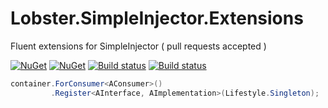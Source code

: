 # Lobster.SimpleInjector.Extensions
Fluent extensions for SimpleInjector ( pull requests accepted )

[![NuGet](https://img.shields.io/nuget/v/Lobster.SimpleInjector.Extensions.svg)](https://www.nuget.org/packages/Lobster.SimpleInjector.Extensions)
[![NuGet](https://img.shields.io/nuget/dt/Lobster.SimpleInjector.Extensions.svg?colorB=FF00FF)](https://www.nuget.org/packages/Lobster.SimpleInjector.Extensions)
[![Build status](https://ci.appveyor.com/api/projects/status/irp8vllgf6q7ld0g?svg=true)](https://ci.appveyor.com/project/lobster2012-user/simpleinjector-extensions)
[![Build status](https://travis-ci.org/lobster2012-user/SimpleInjector.Extensions.svg?branch=master)](https://travis-ci.org/lobster2012-user/SimpleInjector.Extensions)

```csharp
container.ForConsumer<AConsumer>()
         .Register<AInterface, AImplementation>(Lifestyle.Singleton);
```
